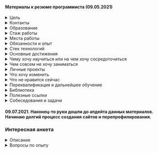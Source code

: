 #### Материалы к резюме программиста (09.05.2021)

<details><summary markdown="span">Цель</summary>
Их несколько:

1. Презентовать мой опыт и описать сферу моей новой работы таким образом, чтобы минимизировать соответствующие неудобные или повторяющиеся вопросы при общении на интервью на разных уровнях.
2. Аккумулировать для себя мой личный опыт.
3. Навести порядок в моей личной библиотеке знаний и познакомить с ней остальных.

</details>

<details><summary markdown="span">Контакты</summary> 

- с/т (+ telegram): +7-(920)-741-05-36
- E-mail: gaev.av@mail.ru
- skype: alexey.gaev35
- Linked-in: https://www.linkedin.com/in/alexey-gaev-067899172
- hh (резюме): https://tula.hh.ru/resume/77590111ff059ad65e0039ed1f4a4756686561

</details>

<details><summary markdown="span">Образование</summary> 

Окончил [Тульский государственный университет](https://tsu.tula.ru) (1993 - 1999):
- квалификация - магистр, 
- факультет - механико-математический, 
- специальность - Прикладная математика и информатика,
  
В 2003 году защитил кандидатскую диссертацию по направлению 05.13.18 "Математическое моделирование, численные методы и комплексы программ". 
Имею ученую степень кандидата физико-математических наук.

</details>

<details><summary markdown="span">Стаж работы</summary> 

Общий стаж непрерывной работы - 22 года, из них:
- программистом - 9,5 лет
- системным администратором - 6,5 лет.
- преподавателем - 6 лет

</details>

<details><summary markdown="span">Места работы</summary> 

 - [ООО "Девелопер Софт"](https://www.devexpress.com) - инженер программист (09.2011 — наст. время)
 - [Тульский государственный университет](https://tsu.tula.ru) - доцент кафедры "Прикладной математики и информатики", земеститель декана механико-математического факультета (09.2005 — 08.2011)
 - Главное управление Министерства Юстиции по ЦФО в Тульской области - системный администратор (02.2005 — 08.2005)
 - [Управление Федеральной службы судебных приставов по Тульской области](https://r71.fssp.gov.ru) - системный администратор (02.2001 — 02.2005)
 - [Управление Судебного департамента в Тульской области](http://usd.tula.sudrf.ru) - системный администратор (04.1999 — 02.2001)

</details>

<details><summary markdown="span">Обязанности и опыт</summary> 

<details><summary markdown="span">1. Системный администратор</summary> 

- учет, обслуживание и ремонт компьютерного парка и сетей ЭВМ, 
- заключение договоров на приобретение и обслуживание компьютерного парка и сетей ЭВМ,
- все необходимые работы, связанные с настройкой "под ключ" сетей ЭВМ (прокладка кабеля, установка маршрутизируего оборудования, настройка серверов и прочее),
- проектирование и реализация необходимого сопуствующего программного обеспечения (учет компьютерного парка и сетей, ведение статистики и учета использования и прочее),
- менторство и помощь специалистам иных отделов в использовании сетей ЭВМ и компьютерного оборудования
- установка и настройка автоматизированных рабочих мест.

</details>

<details><summary markdown="span">2. Преподаватель и научный работник</summary> 

- разработка курса лекций, практических занятий, учебно-методических комплексов по следующим дисциплинам и ведение соотвествующих дисциплин:
  - Информатика
  - Сети ЭВМ,
  - Объектно-ориентированное программирование
  - Случайные процессы
  - Методы идентификации и планирование эсперимента
  - Численные методы решения краевых задач
  - другие (от математики и теории вероятностей до экономического анализа хозяйственной деятельности) 
- прием курсовых и дипломных работ.
- участие в государственных аттестационных комиссиях по приему дипломных работ бакалавров, магистров, а также аспирантов.
- научная деятельность:
  - в сфере численного и аналитического решения краевых задач при дифракции нестационарных упругих и звуковых волн на телах различной конфигурации и физико-механических характеристик,
  - статистическая обработка результатов медицинских, биологических и экономических экспериментов перекрестной или временной статистики с использованием:
    - корреляционного анализа,
    - регрессионного анализа,
    - дисперсионного анализа,
    - кластерного анализа,
    - дискриминантного анализа,
    - факторного анализа,
    - иных методов случайных процессов и планирования эсперимента.
  - имею печатные работы по результатам исследований в центральных и ВАК-их журналах, 
-  агитационная деятельность (отвечал на кафедре и факультете за прием абитуриентов)
- как заместитель декана командовал внучебной воспитательной работой и работой по учету общежитий.

</details>

<details><summary markdown="span">3. Программист</summary> 

- Разработка коммерческого программного обеспечения для нужд других программистов 
- Принимал участие в разработке следующих коммерческих продуктов:
  
  - Chart Control (WinForms) - (2 месяца испытательных работ) - знакомство с демками, инфрастуктурой предприятия, пофиксил несколько багов.
  
  - RichEdit Control (WinForms) - (3 месяца с повышением) - изучил имплементацию History, импорт/экспорт из RTF, DOC, DOCX и иных вордовских форматов, устройство модели хранения данных, реализовал пару несложных фич (bookmark, etc.)
  
  - SpreadSheet Control (WinForms) - (4 года с повышением) - участвовал в разработке с нуля данного ПО, один из основных моих любимых продуктов. Занимался имплементацие следующих задач:
    - импорт/экспорт разных форматов данных (XLSX, XLS),
    - форматирование данных (ячейки, стобцы, строки, таблицы, пивот-таблицы, чарты, дифференциальное форматирование, условное форматирование, стили и прочее) и расчет актуального форматирования при отображении данных,
    - модельные и UI - команды, проектирование API,
    - математические алгоритмы вычислений: математические, инженерные, статистические и экономические функции экселя,
    - алгоритмы работы с цветовым пространством, парсинг офисных тем,
    - печать больших данных с учетом разбивки на страницы с повторяющимися заголовками,
    - оптимизация алгоритмов layout-а данных перед их отрисовкой.
    - профайлинг и оптимизация разных вычислительных алгоритмов.
    - тестирование, фикс багов и участие в сопровождении продукта
    - наставник 2 разработчиков.
  
  - Scheduler Control (WinForms) - (3 месяца) - знакомство с продуктом, прохождение внутреннего тренинга, фикс несложных багов.
  - Scheduler Control (WPF) - (3 года) - разработка с нуля. Здесь сменил платформу и получил навыки работы с WPF. Второй мой главный продукт. Занимался следующими задачами: 
    - разработка технических заданий,
    - проектирование архитектуры некоторых модулей,
    - разработка большого количества различных модельных классов и их связь с визуальной составляющей.
    - большая работа с UI: все мышиные и клавиатурные эвенты, кастомный драг/дроп, ресайз, скрол, селекшен и прочее.
    - алгоритмы обработки некоторых команд: переключение вьюх, учет рабочих и нерабочих дней, часов, минут, ограничение временной шкалы справа и слева, запреты на выполение разных команд (редактирование, вставка, удаление аппойтментов) и др.  
    - разработка DateNavigationPanel - заголовок вьюх с алгоритмами парсинга дат и их компактного представления.
    - взаимодействие с иными контролами (DateNavigator, DateNavigationPanel и пр.) 
    - разработка новых вьюх (AgendaView, ListView, OneMonthView),
    - импорт/экспорт данных,
    - маппинг данных,
    - рефакторинг большого количества кода с целью улушения качества API.
    - наставничество, фикс багов, сопровождение, профайлинг и оптимизация.
  
  - Material Design in Hamburger Menu (WPF) - (6 месяцев) - реализовал небольшой функционал на использовании алгоритмов векторной графики для подсветки элементов меню при движении мыши (невидиые бордюры, лампа над текстом - это так называемый Reveal Effect). Использовал подход с Pixel Shaders. Не получилось в технологии WPF сделать стиль с кастомизацией каждого уровня данного эффекта над любым кликабельным элементом по причине невозможности быстрого получения актуальной текстуры элемента. 
  
  - Diagram Control (Web) - (1,5 года) - текущий контрол. Здесь сменил стек технологий с С#.Net на TypeScript/Javascript. Пришел в уже спроектированный и реализованный продукт, но участовал в первом его оффициальным выпуске. Выполняю весь спектр работ по доработке, сопровождению продукта:
    - поддержка разных технологий использования контрола: ASP.Net, ASP.MVC.Net, ASP.Net.Core, JQuery, React, Angular, Vue и пр.
    - демо, примеры кода, тестирование, фикс багов,
    - разработал несколько фич:
      - роутинг коннекторов с учетом минимального количества пересечений с шейпами. Есть дальнейшие планы на исправление слипания коннекторов и фикс алгоритмов автолаяута с учетом актуальных расстояний между шейпами.
      - исправление поведения селекшена, таскания и копирования элементов диаграммы, в т.ч. поддержка правильного мультиселекшена и копирования при зажатии клавиш CTRL/SHIFT/ALT, скролирование листа по клавише Пробел и прочее.   
      - в настоящее время работаю над исправлением проблем с тач-устройствами, пол сути новым функционалом, работающим с другим стеком мышиных эвентов (pointer events). Причина перехода - практически все поддерживаемые нами браузеры (Chrome, FireFox, Opera, etc.) перестали использовать подход с конвертацией тач-эвентов в мышиные, используют внутри Chrome. Приходится ловить иные эвенты, при этом не сломать мобильные платформы (Android, IPad/IPhone).
  
  - Gantt Control (Web) - (6 месяцев) - второстепенный продукт по моему скваду. Но в текущем забеге я реализовал там одну фичу (ScrollToDate).
  
Много не дописал. Здесь надо доработать...
Были попытки освоить Python, Go и другие языки.

</details>

Нет ничего про работу по совместительству. Надо аккумулировать.

</details>

<details><summary markdown="span">Стек технологий</summary> 

- Основные языки: С, С#, TypeScript, JavaScript
- Второстепенные языки: C++, Python, Go, Haskell.
- UI платформы: WinForms, WPF, Web
- Языки верстки и форматов: HTML, CSS, VML, XML, Json, LaTex
- Математические пакеты: MatLab, Maple, MathCad, Statistica, SPSS, Mathematica.
- Профилирование и оптимизация продуктов c использованием JetBrains, AqTime, Chrome.
- Agile-разработка (в основном Scrum и Kanban, знаком с принципами FDD, ShapeUp).

</details>

<details><summary markdown="span">Основные достижения</summary> 

1. Защита кандидатской диссертации.
2. Освоение разных стеков (С#.Net, Web)
3. Реализовал несколько десятков сложных алгоритмов. Теперь это сделаю в виде отдельного учебного фрейворка.
4. Сумел себя проявить в роли преподавателя и наставника нескольких специалистов и многих студентов.
5. Сумел освоить разговорный английский до некоторой ступени (Pre-Intermediate). Пока остановился, ибо пока не требуется более сильное погружение.

</details>

<details><summary markdown="span">Чему хочу научиться или на чем хочу сосредоточиться</summary> 

Понятное дело, что любой бизнес в программировании - это не код, а деньги, прибыль, но все-таки хочется тратить свое личное время с умом.

<details><summary markdown="span">1. Конкурентное программирование</summary>

Не то, чтобы я не совсем не знаю, но хочу до деталей разобраться в многопоточном и конкурентном программировании.
Понимание основ имеется, даже когда-то изучал полный код класса Task. Но все же хочу писать эффективные вычислительные алгоритмы с учетом распараллеливания или обработку потоковых данных при асинхронном или реактивном подходе. 

</details>

<details><summary markdown="span">2. Структуры данных, базы данных, высоконагруженные системы</summary>

Так или иначе мы работаем с этим постоянно. Массивы, стек, очередь, деревья, кучи. Но нет понимания деталей реализации большинства структур, кроме коллекций, массивов и иногда деревьев.
Банально до недавнего времени не знал как устроена индексация баз данных. Там применяются в основном B+-деревья, ну или их аналоги. В общем есть над чем подумать.
Более того, в личном плане я работаю над реализацией длинной арифметики и математической статистики, мне надо уметь эффективно хранить данные, их искать, обрабатывать с разной степенью точности.

Базы данных я откровенно не жалую, да и не было опыта их поддержки. Но без них в статистике данных просто никуда. Надо уметь выбирать эффективную модель базы данных, понимать алгебру ее работы. Хороший специалист по работе с большими данными обязан это знать и оценивать риски надежности, масштабируемости и удобства работы с той или иной базой в высоконагруженных вычислительных системах.

</details>

<details><summary markdown="span">3. Математическое программирование</summary>

Я увяз в болоте поддержки разных продуктов и начинаю забывать, что именно мне приносит максимальное удовольствие от работы. После одного совсем неудачного интервью я осознал, что мне крайне трудно дается аналитика одной оптимизационной задачи и реализация ее алгоритма. Увы, время дает о себе знать. Хочу вернутся к сложным задачам в следующих математических областях:
- статистика (теория вероятности, описательная и математическая статистика, теория случайных процессов, методы идентификации и планирование эксперимента) - мое самое любимое направление. Обожаю исследовать данные с использованием корреляционного, регрессионного, дисперсионного и иных видов стохастического анализа. Очень хочу написать свой DataAnalysis - это пакет расширений для экселя, но для конкретной сферы. Я в теоретическом плане остановился на теории фильтрации сигналов, спектральном анализе данных и прочим интересным задачам. Тут надо погрузиться вновь. Болото сильно засосало.
- численные методы и методы оптимизации (аналогично хочу написать свой DataSolver, но я ближе к численным методам, нежели чем к методам оптимизации). Странно, но я обнаружил, что мне очень лениво переходить от экономической постановки задач в математическую. Это следствие плохой классификации задач. Надо просто набить руку.
- быстрый поиск и сортировка данных - тут много интересных задач с использованием структур данных (эх, если бы не релизная гонка, написал бы я сортер больших файлов и уже бы устроился)
- дискретная математика (по большей части комбинаторика, теория графов и алгоритмов, различные применения конечных автоматов и алгоритмов машин Тьюринга к реальным задачам) - мне сейчас очень нравятся реализованные мной алгоритмы кратчайших путей, сканеры и парсеры кода, но этого мало. Например в текущем поддерживаемом мной контроле - диаграмме - я заложил мину замедленного действия - использовал А* - алгоритм для роутинга одиночного коннектора вокруг шейпов. Он эффективен во многом и прост, но когда мы роутим одновременно много коннекторов вокруг тысяч шейпов (что для веба неприемлемо, но вполне себе живет вне его), то этот алгоритм будет тормозить. Надо переделывать, да ресурсов нет и знаний как-то тоже не добавляется. Ну а конечные автоматы, комбинаторику я просто люблю и хочу с них начать объяснять сыну алгоритмы. Ведь понятие алгоритма дается с трех сторон (классика, через рекурсию, через машины Тьюринга). 
- теория приближений и механика деформируемого твердого тела - тут скорей научный интерес, ибо я защитил кандидатскую диссертацию по этому профилю. Если я захочу продолжить это в докторской, что вряд ли, то вернусь с моим задачам рассеяния волн на телах сложной реалогии со случайным стохастическим покрытием и облаках. Мне в свое время понравился такой сплав.
- математическое моделирование бизнес-процессов - мне очень понравилось реализоввать пласт экономических функций экселя. Но я так до конца его и не реализовал. Но как бывший преподатель всякой экономической фигни в разных высших забегаловках и помощник медицинским и экономическим коллегам в их нелегкой диссертационной научной работе знаю целый ряд полезных инструментов для экономического анализа. Особенно интересно мне сейчас биржевое аналитическое моделирование, но без стохастической составляющей. Есть и такое. В общем очень хочу.
- машинное обучение - поставил на последнее место именно потому, что не хочу это использовать, но хочу разрабатывать сам эти алгоритмы, ибо внутри них крутятся интересные структуры данных и сложные вичмсления. Но можно и использовать, но желания сильного научиться этому нет.

</details>

<details><summary markdown="span">4. Web UI, mobile UI</summary>

Мне надо как-то презентовать результаты своих расчетов, но без фанатизма. Терпеть не могу весь UI, хотя у меня им неплохо получается заниматься. Не хватает знаний в использовании мобильных технологий. Рад был бы заниматься чистым бекэндом, но надо уметь представлять данные с учетом ограничений разных платформ. Тесты тут не помогут. 
А вот иные платформы как-то и не хочу, хотя знаю.  

</details>

Ну вроде пока все. Если что появится, допишу.

</details>


<details><summary markdown="span">Чем совсем не хочу заниматься</summary> 

Это первый их тех пунктов, ради которого я в большей степени затеял этот опус.

1. Как ни странно это прозвучит, не хочу вовсе заниматься конечной продуктовой разработкой. Что я имею в виду? Если ранее я прям желал этого и искал такую работу, то сейчас не имею ни малейшего желания. Это касается проектов, реализующих несложный функционал для автоматизации некоторых технических задач на фронтэнде. Всё, хватит себя насиловать. Хочу бекэнда и интересных расчетных задач, даже в ущерб заплате. Но знаний в высоконагруженных системах пока мало. Попытаюсь разорвать это замкнутый круг путем получения новых знаний на стороне.

2. Не хочу руководить. Это конечно опять странно звучит. Странно, почему менежмент в лице тимлида и прочих вышестоящих ступеней зарабатывает больше, чем специалист, умеющий программировать сложные задачи, без которых этот самый тимлид не сумел бы сделать продукт. Но руководить я умею и организовывать людей могу. Но не хочу. Насмотрелся.

3. Не хочу заниматься поддержкой. Что я имею в виду? Сейчас большую половину времени мы как разработчики тратим на то, чтобы у пользователей, использующих наши продукты, не возникало проблем с использованием функционала. Разработчик обязан писать код и при возможности фиксить возникающие баги. И желательно это делать более эффективно, а не заниматься ответами, советами, созвонами и прочими вещами. Или тогда уже это не совсем разработчик, коим я быть не хочу.

4. Не буду работать там, где нет четко налаженного производственного процесса. Это я к продолжению предыдущего пункта. Нахлебался от того, что я должен планировать, менеджить задачи, организовывать поток фикса багов, писать ТЗ, фиксить баги, тестировать, анализировать документацию и только в последню очередь думать об эфективных алгоритмах реализации той или иной задачи и написания кода. Принцип - "давай ввяжемся, а там посмотрим", не для меня. И да, в сложных задачах надо быть аналитиком и уметь проверять свои гипотезы и уже потом что-то реализовывать.

5. Я не любитель брейн-ринга и не член клуба ЧтоГдеКогда. Мне надо время, чтобы разобраться в задаче. Была одна контора, в которую я дважды пробовался, но слава богу, не прошел. У них тестовое задание надо было обдумать за 15 минут и дать ответ. Так вот, на том конце провода меня упорно не хотели понимать и сначала отфутболили с простым решением в первый раз, но во второй раз (забавно, что тестовое задание было тоже), когда я предложил другое решение, пытались навязать то мое первое решение (они же не помнили первое интервью). Я такое интервью с удовольствием провалил, но написал простой код с тестами и показал. Оно их не заинтересовало. Забавный подход к анализу задач. Если такой производственный подход имеет место, а именно - "давай быстро, а то расстреляем", то в такой конторе я не желаю работать. 

6. Откажусь от работы в большой команде по сопровождению и доработке большого говнокода. Тут приложили руку мои нынешние коллеги, считающие, что я плохо читаю чужой код строка за строкой. За 9 лет мне никто такого еще не говорил, а когда я поднимал тонны кода, только благодарили. Но прививка против больших проектов начинает уже действовать и как ни странно, это даже хорошо. Поэтому скорей всего не пойду в такую команду.

7. Не желаю разговаривать на английском языке. Я люблю изучать язык, мне нравится на нем читать техническую и даже иногда художественную литературу. Но я не совсем жалую производственный внутренний процесс на нем и особенно разговоры с носителями и неносителями этого языка и не хочу иметь вокруг себя не рускоязычную культуру, где нет русских книг, фильмов и прочего. Кстати, я не желаю посещать забугор именно по этой причине. Не поймите привратно. Но язык изучать продолжу. Английский язык он как математика для меня очень интересен в плане личного развития и не только он.

8. Мне пофиг на всякие роли. Хоть младенец-разработчик. Я не желаю тратить личное время на те задачи, которые мне не нравятся, но хочу иметь адекватную оплату моих услуг, если я чего-то стою. Могу пойти на адекватный копромис в решении задач и только.

Н-да, с такими амбициями лучше в свой бизнес, а в не наемную работу. Кстати это хорошая идея. 

</details>

<details><summary markdown="span">Личные проекты</summary> 

Надо привести сначала в порядок тот бардак, что творится у меня ни гите и описать каждый из личных проектов. Много кстати скрыто.

Пока оставлю этот пункт на подумать...

</details>

<details><summary markdown="span">Что хочу изменить</summary> 

Это второй по важности пункт, на который любят задавать вопросы. Напишу в порядке приоритета.

1. Хочу иметь больше свободы к передвижению. Хочу поменять место жительства и поэтому в большей степени хочу иметь удаленную работу. Пока твердо не решил, в какие именно города хочу релоцироваться.
2. Хочу четко налаженный производственный процесс. Об этом писал выше.
3. Желательно не потерять в зарплате. Сейчас мне ее вроде бы и достаточно, но всегда хочется больше.
4. Адекватные задачи, об этом написал выше. Но готов идти на компромис по деньгам, если задача очень ценна для меня. Заколебало это болото. Надоел фронтенд.
5. Хочу менторство. Есть четкое желание делиться накопленным опытом и делать свои программы повышения квалификации персонала. 
      
</details>

<details><summary markdown="span">Что не нравится сейчас</summary> 

Это третий по важности пункт, на который любят задавать вопросы. Напишу в порядке приоритета.

1. Все-таки та свобода, которую нам дал коронавирус, когда нас отравили "домой", скоро кончится и нас вызовут в офис. Не то, чтобы я не хотел в офис, но боюсь уже привык немного к иному графику работы.

2. Я работаю в компании, где приоритет в заплате ставится на лидерство, коим я быть не хочу. Но понимаю, что обеспечение связей в команде и отвественность за продукт в целом - это важная часть работы. Но не для меня. Я хочу найти приемлемый для меня компромис между кодом, зарплатой и вовлечением в руководство. Тут получается не очень.
   
3. Во многих своих направлениях компания является лидером и ей сложно двигаться вперед, освоивая новые горизонты именно по той причине, что модель компании заточена на узко специализированны типы продукции - контролы. Но мир меняется. И мои интересы в задачах никому тут не нужны. Важна лишь поддержка, чтобы не дай бог не повредилась репутация. Я уже сейчас начинаю остро ощущать нехватку ресурсов для реализации довольно объемного функционала по желаниям пользователей, а на горизонте новых ресурсов уже нет. Тону в рутине. Дальше будет только хуже. Но деньги пока платят за нее хорошие и индексируют.

4. Слабо в компании уделяется внимание к переквалифиации персонала. Приходится самому выбирать и по большей части за свой счет переквалифицироваться. Потом это пригождается в работе. Я хотел бы целенаправленно ввести практику чтения специализированной литературы, слушания необходимых лекций и закрепление методического материала в рабочее время. Но это совсем плохо оценивается и еще хуже оплачивается. У меня дома тонны специальной литературы, рад был бы разработать специальные курсы по алгоритмам и прочему, но нет времени. Займусь пока с сыном. Очень увлекает. Например английским языком я занимаюсь за свои деньги в другой конторе. Компания навязывает своих преподавателей и надо это делать вне работы. 

5. Ну и наконец, не то чтобы это минус, но мне категорически не нравится то, что компания хочет показаться внутри эдакой демократичной, удобной, справедливой, минимумом бюрократии. Но делает ровно обратное. Это, увы, бизнес и ничего более. Поэтому это есть везде. Поэтому и не особенно ставлю на этом акцент. Мне не нравится набор размазанных ролей, кучи каких скилов, теперь и документ появился, комитет и прочее и прочее. Я видел несколько моделей роста в фирме и ни одна из них не была хорошей. Ах да, наверное предыдущие все же были получше. Вижу дальнейшее обюрокрачивание, полное отсутствие демократичности в принятии решений и постепенное забивание на основную работу. Слава богу, что я не стою в стане властьимущих и могу критически все воспринимать и это толкает меня к саморазвитию. Тут просто банально буду стараться подороже себя продать другим и не бояться менять, если что не так. 
      
Спросите, какого же рожна сижу почти 10 лет, раз так много негативного написал выше? 
- Удобно ходить пешком на работу через парк в течение 15 минут от дома.
- Адекватная заплата. Недавно проиндексировали в баксах. Радует.
- Были хорошие математические задачи (SpreadSheet, Scheduler, Diagram)
- Ноутбук дома и на работе. Возможность забирать оборудование домой.
- Копменсация обедов. ДМС, компенсация занятий в бассейне, спротзалах и прочее.
- Кухня в офисе на каждом этаже.
- Прекрасные корпоративы.
- Адекватные хозяева фирмы. Благодаря одному из них я пришел работать программистом. 

Разве плохо? Но хочу найти лучше. И такое бывает.

</details>

<details><summary markdown="span">Переквалификация и дальнейшее обучение</summary> 

1. Увлекаюсь чтением технической и математической литературы. Интересуюсь новинками и изучаю дома. И не только по своему основному стеку.
2. Посещал несколько семинаров CLRium (4,5,6 части). Приобрел оттуда хорошие знания по использованию памяти, алгоритмам GC, многопоточке, асинхронному и парраллаельному коду.
3. Посещал и планирую дальше посещать школу английского языка - LanArk. 

В дальшейшем хочу пройти курсы (наверное это будет курсера) по ML и алгоритмам, структурам данных и базам данных. Надо порешать на хакерранке задачи, ну и вообще привести себя в физический и умственный тонус. Увы, мы не молодеем.  

</details>

<details><summary markdown="span">Библиотека</summary> 

В своей личной библиотеке имею более 100 изданий бумажных учебных пособий и монографий (не подумайте, что под моим авторством), книг по программированию и науке. Хочу тут описать по тематике их навание и реферативный отзыв о каждой. Но скорей всего заверну в отдельный блог у себя на будущем сайте.

</details>

<details><summary markdown="span">Полезные ссылки</summary> 

У меня тонны полезных ссылок, раскиданных по браузерам, проектам и прочему. Надо их систематизировать. 

</details>

<details><summary markdown="span">Собеседования и задачи</summary> 

Тут опишу мой опыт по собесам. Пока лень.

</details>


#### 09.07.2021. Наконец-то руки дошли до апдейта данных материалов. Начинаю долгий процесс создания сайтов и перепрофилирования. 

### Интересная анкета 

<details><summary markdown="span">Описание</summary> 

Тут прилетела из одной конторы анкета. Я не предстваляю как я буду писать ответы в маленькие клетки таблицы в документе. Поэтому решил здесь развернуть данные вопросы. Потом аккумулирую и переформатирую.

</details>

<details><summary markdown="span">Вопросы по опыту</summary> 

1.  Что изучали, почему именно это … (фреймворк), почему … (например, EntityFramework) используется в работе\почему не используется? Чем полезнее других?

Ответ: 

Что изучали, почему именно это … (фреймворк), почему … (например, EntityFramework) используется в работе\почему не используется?

Забавный вопрос. Обо всем и ни о чем. Как программист со стажем изучал и использую много чего в своей работе. Начинал от математических алгоритмов и синтансиса языков и заканчивая вопросами DDD и прочего. Было много чего: WinForms, WPF, ASP, новомодные JS - фрейворки jQuery, React, Vue, Angular, языки разметки HTML, CSS, XML и много чего еще. Все это требовалось по работе. Интересно изучать иные языки, на них тоже в личном плане кое-что делал. В данный момент считаю, что будущее за реактивным подходом, микросервисной архитектурой и базами данных. В данный момент поднимаю свои пробелы в этом. Ну еще мне нравится Python и Go со своей экосистемой. Тоже изучаю. 

Чем полезнее других? 
  
Еще более странный вопрос. Нет чего-то бесполезного. Пока бизнесу требуются специалисты по тому иил иному стеку, значит в нем есть профит. В одном случае полезнее монолит на WPF-е, в другом - микросервисы и веб. Все бесполезное умирает, его заменяют новые технологии. 

2. Насколько глубоко с ними работаете, с какой самой сложной проблемой сталкивались? Как решили?

Ответ:

В низкоуровневый API никогда не лез. Мне не требовалось это. Проблем было много, сразу не упомнить. Но кое-что могу вспомнить. Было несколько серьезных проблем:

- перформанс больших данных в SpreadSheet-е. Ну не прописали мы, как мелкие, лимиты на использование максимального количества стилей, форматов, ячеек, строк, столбцов и прочего и прилетело. Задолбались фиксить. Так нормально и не пофиксили. Я со своей стороны работал над хранением формата и его применением, чтением из разных файлов и экспортом, была оптимизация расчетов с формулами, что-то по печати большое профилиловал. Кстати, там впервые попробовал при написании бенчмарк юнит тестов хранить инфу в базе с использованием EntityFramework. Идея была такая, берем конкурентов и юзаем их апишку и нашу и сравниваем. Вроде чего-то получалось. Потом я так понял, нашу практику взяли на вооружение другие коллеги и поднялись на этом. Правда сейчас это уже не поддерживается. Время, однако.

- вычислительные сложности: мне надо было реализовать стек статистических функций, но не мог справиться с точностью 15 знаков после запятой как в экселе, чтоб не ломать документы. И еще до кучи, надо было в сложных функциях, типа Linest-а ошибку при невалидных данных выдавать так, как эксель. А он их, как выснилось позже, выдавал через одно место. Я случайно в юнит-тестах допустил ошибку и не так поправил код. И все взлетело. Был очень удивлен. А точность поборол, когда нашел таки способ вычислять численно некоторые константы, которые имели точность более высокую, чем та, которую надо было соблюсти. Потребовалсоь два релиза. Я подходил к задаче и бросал два раза. Бог любит троицу. 

- архитектурные сложности: до сих пор жалею, что в первый раз поддался уговорам коллег и сделал стек Drag&Drop эвентов в шедулере так, как они просили. Потом пришлось переделывать. Теперь за это спасибо говорят. Я пытался срзу так сделать, но не смог, как новичок в продукте, противиться решению продукт овнера не смог. Слава богу он сменился и мы на равных с коллегой разгребали и огребали над этим продуктом. И вытащили его на дожный уровень. А переделка данного стека эвентов в продукте позволила очень сильно поднять качество UI - операций с шедулером, написать много функциональных и юнит тестов, поднять уровень кастомизации продукта. Правда мы вынуждены держать оба API и старый и новый. Ну да бог с ним.   

3.  Какими последними фичами языка c# вы пользовались?

Ответ:
Не люблю новомодные фичи C#. Правда я уже 2 года в нем сильно не кодил, но с удивлением обнаружил интересные моменты:
- не люблю var, но когда типы сложные, заколебешься их читать. Строку надо иметь поменьше.
- забавные свойства для чтения. Но полезно иногда, чтобы не писать переменную. 
- автогенерация виртуальных методов и свойств, чем часто пользуюсь.
- не нравится мне удаление конструктора и оставление new(). Попробовал. Херня. Это шаг в сторону JS и питона не оправдан. Хотя пару раз пробовал.
- ну очень мне нравится мне интелисенс студийный, хоть ты тресни. С этим TypeScript из под VSCode заколебался.
- нравится мне колаборация кода, но скорей всего, как предыдущий пункт, это не к языку.
- много чего еще можно перечислить, но как-то лень дпльше писать.

4.  С какими СУБД вы работали? Опишите какой объем базы данных был на последнем месте работы в GB, количестве записей в таблицах, количестве объектов в схеме БД? 

Ответ:

Очень мало. В личном плане использовал релятивные базы данных ODBC, SQLite, MySQL и еще какую-то хрень. Писал пока изучал Python, проект с флеш-картами. 


5.  Через что приходилось общаться с БД?  ORM или что-то другое? Почему выбрали именно это?

Ответ:

На работе приходилось работать с биндингом к разным базам данных, в основном релятивным, т.к. источником данных являются и базы. Приходится понимать, что и как надо слать в базу или в модель. EntityFramework, XPO и прочая хрень. Опыта крайне мало. Надо над этим поработать.

6.   С какой архитектурой (например: монолитная, микросервисная и т.д.) работали? Какие плюсы минусы этих архитектур можете отметить?

Ответ:

Только монолитная. Про микросервисную архитектуру впервые узнал, когда собеседовался в озоне хрен знает когда. Потом кучу книг перечитал. Сделал свой микросервис, парсящий объект и выдающий строку и бросил. Помнится для этого PostMan-а юзал или что-то типа этого. Опыта коммерческого нет. Но есть стойкое желание вновь попробовать.

Теперь про сравнение. Много можно написать. Лень. 
Но микросервисы - это про улучшение отвественности, поддержки, в том числе решение проблем с бч, мы их очень не любим. Одна функциональность - малая группа разработки и поддержки. Но если их много, и много связей между ними, то тут будут свои издержки. Контейнеры, оркестры и прочее для фикса проблем этого. Ну и есть свои издержки по хранению баз данных. Приходится иногда дублировать таблицы или столбы в них. 

Монолит меня сейчас бьет по рукам конкрентно. Кастомеры как только не используют продукт, пока разберешься баг ли это или фича, дня двух может не хватить. Пока писать новый код не пойму. Он же и памяти поджирает и перфоманс надо смотреть. Один GC чего стоит. Хорошо хоть я прошел по нему хороший семинар и понимаю как надо писать классы и структруры, чтобы он максимально эффективно работал при аллоцировании памяти. Ну и проблемы использования в синхронном или асинхронном, а еще лучше реактивном подходе никто не отменял. Попробуйте сделать эффективной работу монолита во всех этих подходах. Не получится никогда. Поэтому монолит мололиту рознь. И переделывать его очень дорого. А жизнь не стоит на месте. 

Задолбался писать.

7. Каким образом сервисы в .net могут с друг другом общаться? Какие вы использовали способы использовали вы?

Ответ:

Не хочу пока отвечать на этот вопрос. Не имею достаточных знаний и опыта, а как говорится "ложь должна быть наказуема".

8. Каким образом сервисы в .NET могут с друг другом общаться? Какие вы использовали способы, если работали не только с монолитной архитектурой. 

Аналогично предыдущему вопросу.

9.  Какой размер команды? Кто ставит задачи? Есть ли Agile или что-то другое? 

Ответ:

Итак, работал в команде из 4-5 человек и 10-15 человек. Лучше конечно одному (шучу), но естественно бились на подсквады, когда был сквад из 10-15 человек. Лучше работать конечно в команде из 4-5 человек. 
Про игры в стиле Agile могу много чего сказать. Пока работаем по Canban-у. Scrum не для нас. Баги могут поступать в любой день и конец разработки. Они имеют первостепенный приоритет. Но Canban - это же во многом лишь визуализация производственного процесса. Поэтому у нас нечто среднее из нескольких методик разработки. 
Про FDD, ShapeUp не спрашивайте. Это не про нас. Хотя некоторые моменты из FDD имеют место.
Про задачи. Задачи сначала ставили мне, потом совместно мы ставили, сейчас по сути я пытаюсь это одеяло примерить на себя в новом скваде. Не сильно охота заниматься планированием, но местами интересно. Конечно, обсуждаем и ресечим и оформляем.

Ура, кажется пока на сегодня все. Заколебался. Попробую вечером продолжить.

</details>

